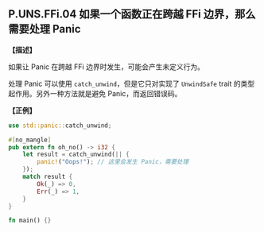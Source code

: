 ## P.UNS.FFi.04  如果一个函数正在跨越 FFi 边界，那么需要处理 Panic

**【描述】**

如果让 Panic 在跨越 FFi 边界时发生，可能会产生未定义行为。

处理 Panic 可以使用 `catch_unwind`，但是它只对实现了 `UnwindSafe` trait 的类型起作用。另外一种方法就是避免 Panic，而返回错误码。

**【正例】**

```rust
use std::panic::catch_unwind;

#[no_mangle]
pub extern fn oh_no() -> i32 {
    let result = catch_unwind(|| {
        panic!("Oops!"); // 这里会发生 Panic，需要处理
    });
    match result {
        Ok(_) => 0,
        Err(_) => 1,
    }
}

fn main() {}
```
